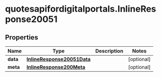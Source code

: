 # quotesapifordigitalportals.InlineResponse20051

## Properties

Name | Type | Description | Notes
------------ | ------------- | ------------- | -------------
**data** | [**InlineResponse20051Data**](InlineResponse20051Data.md) |  | [optional] 
**meta** | [**InlineResponse200Meta**](InlineResponse200Meta.md) |  | [optional] 


